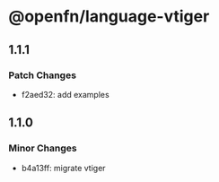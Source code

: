 # @openfn/language-vtiger

## 1.1.1

### Patch Changes

- f2aed32: add examples

## 1.1.0

### Minor Changes

- b4a13ff: migrate vtiger
